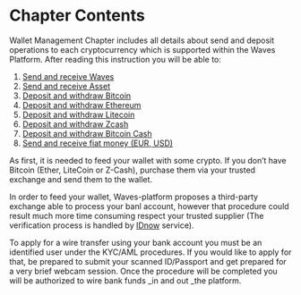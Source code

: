 # Chapter Contents

Wallet Management Chapter includes all details about send and deposit operations to each cryptocurrency which is supported within the Waves Platform. After reading this instruction you will be able to:

1. [Send and receive Waves](Link)
2. [Send and receive Asset](Link)
3. [Deposit and withdraw Bitcoin](Link)
4. [Deposit and withdraw Ethereum](Link)
5. [Deposit and withdraw Litecoin](Link)
6. [Deposit and withdraw Zcash](Link)
7. [Deposit and withdraw Bitcoin Cash](Link)
8. [Send and receive fiat money (EUR, USD)](Link)

As first, it is needed to feed your wallet with some crypto. If you don’t have Bitcoin \(Ether, LiteCoin or Z-Cash\), purchase them via your trusted exchange and send them to the wallet.

In order to feed your wallet, Waves-platform proposes a third-party exchange able to process your banl account, however that procedure could result much more time consuming respect your trusted supplier \(The verification process is handled by [IDnow](#) service\).

To apply for a wire transfer using your bank account you must be an identified user under the KYC/AML procedures. If you would like to apply for that, be prepared to submit your scanned ID/Passport and get prepared for a very brief webcam session. Once the procedure will be completed you will be authorized to wire bank funds _in and out _the platform.
